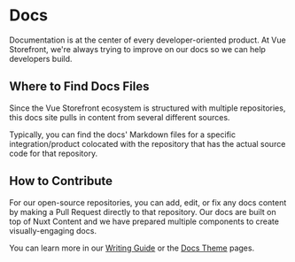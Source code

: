 # Docs

Documentation is at the center of every developer-oriented product. At Vue Storefront, we're always trying to improve on our docs so we can help developers build.

## Where to Find Docs Files

Since the Vue Storefront ecosystem is structured with multiple repositories, this docs site pulls in content from several different sources. 

Typically, you can find the docs' Markdown files for a specific integration/product colocated with the repository that has the actual source code for that repository. 

## How to Contribute

For our open-source repositories, you can add, edit, or fix any docs content by making a Pull Request directly to that repository. Our docs are built on top of Nuxt Content and we have prepared multiple components to create visually-engaging docs. 

You can learn more in our [Writing Guide](/contributing/docs/writing-guide) or the [Docs Theme](/contributing/docs/base-layer) pages.
